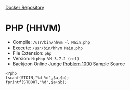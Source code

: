 [Docker Repository](https://registry.hub.docker.com/u/baekjoon/onlinejudge-hhvm)

# PHP (HHVM)

* Compile: `/usr/bin/hhvm -l Main.php`
* Execute: `/usr/bin/hhvm Main.php`
* File Extension: `php`
* Version: `HipHop VM 3.7.2 (rel)`
* Baekjoon Online Judge [Problem 1000](https://www.acmicpc.net/problem/1000) Sample Source
````
<?php
fscanf(STDIN,"%d %d",$a,$b);
fprintf(STDOUT,"%d",$a+$b);
````


